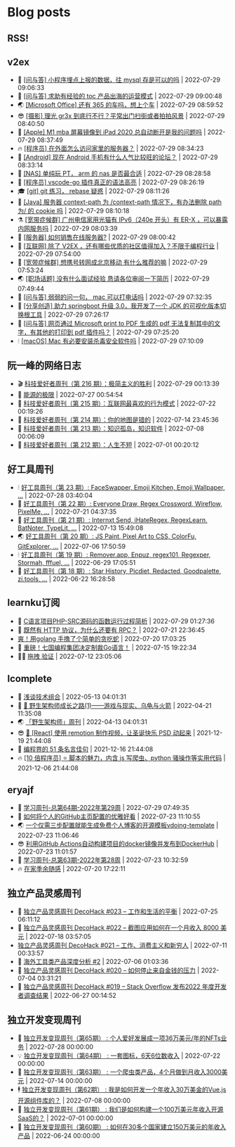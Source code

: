 # Blog posts
## RSS!



## v2ex

<!-- v2ex:START  -->
- 🫶 [[问与答] 小程序埋点上报的数据，往 mysql 存是可以的吗](https://www.v2ex.com/t/869507#reply0) | 2022-07-29 09:06:33 
- 🧰 [[问与答] 求助有经验的 toc 产品出海的运营模式](https://www.v2ex.com/t/869505#reply0) | 2022-07-29 09:00:48 
- 🌏 [[Microsoft Office] 还有 365 的车吗，想上个车](https://www.v2ex.com/t/869504#reply0) | 2022-07-29 08:59:52 
- 😎 [[摄影] 理光 gr3x 到底行不行？平常出门扫街或者拍拍风景](https://www.v2ex.com/t/869502#reply2) | 2022-07-29 08:40:50 
- 💂 [[Apple] M1 mba 屏幕镜像到 iPad 2020 总自动断开是我的问题吗](https://www.v2ex.com/t/869501#reply0) | 2022-07-29 08:37:49 
- 🔥 [[程序员] 在外面怎么访问家里的服务器？](https://www.v2ex.com/t/869500#reply11) | 2022-07-29 08:34:23 
- 🦅 [[Android] 现在 Android 手机有什么人气比较旺的论坛？](https://www.v2ex.com/t/869499#reply3) | 2022-07-29 08:33:14 
- 🙉 [[NAS] 单纯玩 PT， arm 的 nas 是否最合适](https://www.v2ex.com/t/869498#reply3) | 2022-07-29 08:28:58 
- 💫 [[程序员] vscode-go 插件真正的语法高亮](https://www.v2ex.com/t/869497#reply4) | 2022-07-29 08:26:19 
- 🎓 [[git] git 练习， rebase 疑惑](https://www.v2ex.com/t/869494#reply1) | 2022-07-29 08:11:26 
- 🗽 [[Java] 服务器 context-path 为 /context-path 情况下，有办法删除 path 为/ 的 cookie 吗](https://www.v2ex.com/t/869493#reply2) | 2022-07-29 08:10:18 
- ⚗️ [[宽带症候群] 广州电信家用光猫有 IPv6（240e 开头）有 ER-X ，可以暴露内网服务吗](https://www.v2ex.com/t/869492#reply1) | 2022-07-29 08:03:39 
- 🦍 [[服务器] 如何销售在线服务器?](https://www.v2ex.com/t/869491#reply5) | 2022-07-29 08:00:42 
- 🤩 [[互联网] 除了 V2EX ，还有哪些优质的社区值得加入？不限于编程行业](https://www.v2ex.com/t/869490#reply7) | 2022-07-29 07:54:00 
- 🙉 [[宽带症候群] 想携号转网成北京移动 有什么推荐的嘛](https://www.v2ex.com/t/869489#reply0) | 2022-07-29 07:53:24 
- 🌏 [[职场话题] 没有什么面试经验 恳请各位审阅一下简历](https://www.v2ex.com/t/869486#reply10) | 2022-07-29 07:49:44 
- 🐘 [[问与答] 弱弱的问一句， mac 可以打电话吗](https://www.v2ex.com/t/869482#reply4) | 2022-07-29 07:32:35 
- 🧰 [[分享创造] 助力 springboot 升级 3.0，我开发了一个 JDK 的可视化版本切换根工具](https://www.v2ex.com/t/869479#reply2) | 2022-07-29 07:26:17 
- 💃 [[问与答] 网页通过 Microsoft print to PDF 生成的 pdf 无法复制其中的文字，有其他的打印到 pdf 插件吗？](https://www.v2ex.com/t/869476#reply4) | 2022-07-29 07:25:20 
- 🕯 [[macOS] Mac 有必要安装杀毒安全软件吗](https://www.v2ex.com/t/869474#reply12) | 2022-07-29 07:10:09 <!-- v2ex:END -->

## 阮一峰的网络日志

<!-- ruanyf:START -->
- 🎬 [科技爱好者周刊（第 216 期）：极简主义的胜利](http://www.ruanyifeng.com/blog/2022/07/weekly-issue-216.html) | 2022-07-29 00:13:39 
- 💄 [能源的极限](http://www.ruanyifeng.com/blog/2022/07/energy-consumption.html) | 2022-07-27 00:54:54 
- 🐎 [科技爱好者周刊（第 215 期）：互联网最喜欢的行为模式](http://www.ruanyifeng.com/blog/2022/07/weekly-issue-215.html) | 2022-07-22 00:19:26 
- 🤔 [科技爱好者周刊（第 214 期）：你的地图是错的](http://www.ruanyifeng.com/blog/2022/07/weekly-issue-214.html) | 2022-07-14 23:45:36 
- 🧠 [科技爱好者周刊（第 213 期）：知识孤岛，知识软件](http://www.ruanyifeng.com/blog/2022/07/weekly-issue-213.html) | 2022-07-08 00:06:09 
- 🎃 [科技爱好者周刊（第 212 期）：人生不短](http://www.ruanyifeng.com/blog/2022/07/weekly-issue-212.html) | 2022-07-01 00:20:12 <!-- ruanyf:END -->

## 好工具周刊

<!-- bestxtools:START -->
- 🕯 [好工具周刊（第 23 期）: FaceSwapper, Emoji Kitchen, Emoji Wallpaper, ...](https://discuss-cn.bestxtools.com/d/61/1) | 2022-07-28 03:40:04 
- 🦩 [好工具周刊（第 22 期）: Everyone Draw, Regex Cross­word, Wireflow, PixelMe, ...](https://discuss-cn.bestxtools.com/d/60/1) | 2022-07-21 04:37:35 
- 🦄 [好工具周刊（第 21 期）: Internxt Send, iHateRegex, RegexLearn, BatNoter, TypeLit, ...](https://discuss-cn.bestxtools.com/d/58/1) | 2022-07-13 15:49:08 
- 🌏 [好工具周刊（第 20 期）: JS Paint, Pixel Art to CSS, ColorFu, GitExplorer, ...](https://discuss-cn.bestxtools.com/d/57/1) | 2022-07-06 17:50:59 
- 🕯 [好工具周刊（第 19 期）: Remover.app, Enpuz, regex101, Regexper, Stormah, fffuel, ...](https://discuss-cn.bestxtools.com/d/56/1) | 2022-06-29 17:05:51 
- 📝 [好工具周刊（第 18 期）: Star History, Picdiet, Redacted, Goodpalette, zi.tools, ...](https://discuss-cn.bestxtools.com/d/47/1) | 2022-06-22 16:28:58 <!-- bestxtools:END -->


## learnku订阅

<!-- learnku:START -->
- 🦅 [C语言项目PHP-SRC源码的函数运行过程简析](https://learnku.com/articles/70182) | 2022-07-29 01:27:36 
- 🦅 [既然有 HTTP 协议，为什么还要有 RPC？](https://learnku.com/laravel/t/69972) | 2022-07-21 22:36:45 
-  [爽！用golang 手撸了个简单的贪吃蛇](https://learnku.com/articles/69912) | 2022-07-20 17:03:25 
- 🌈 [重磅！七国编程集团决定制裁Go语言！](https://learnku.com/articles/69766) | 2022-07-15 19:22:34 
- 🧑‍🏫 [拖拽 验证](https://learnku.com/articles/69652) | 2022-07-12 23:05:06 <!-- learnku:END -->



## lcomplete

<!-- lcomplete:START -->
- 🫶 [浅谈技术组合](http://codelc.com/post/essay/%E6%B5%85%E8%B0%88%E6%8A%80%E6%9C%AF%E7%BB%84%E5%90%88/) | 2022-05-13 04:01:31 
- 🧰 [🐒 野生架构师成长之路&lpar;1&rpar;——游戏与现实、乌龟与火箭](http://codelc.com/post/growup/s01/) | 2022-04-21 11:35:08 
- 🌏 [「野生架构师」周刊](http://codelc.com/post/essay/%E9%87%8E%E7%94%9F%E6%9E%B6%E6%9E%84%E5%B8%88%E5%91%A8%E5%88%8A%E4%BB%8B%E7%BB%8D/) | 2022-04-13 04:01:31 
- 😎 [🎄 [React] 使用 remotion 制作视频，让圣诞快乐 PSD 动起来](http://codelc.com/post/dev/js/remotion/) | 2021-12-19 21:44:08 
- 💂 [编程界的 51 条名言佳句](http://codelc.com/post/dev/thinking/quotes/) | 2021-12-16 21:44:08 
- 🔥 [[10 倍程序员] ⭐ 脚本的魅力，内含 js 写爬虫、python 骚操作等实用代码](http://codelc.com/post/dev/10x/script/) | 2021-12-06 21:44:08 <!-- lcomplete:END -->

## eryajf

<!-- eryajf:START -->
- 🫶 [学习周刊-总第64期-2022年第29周](https://wiki.eryajf.net/pages/6e74fb/) | 2022-07-29 07:49:35 
- 🧰 [如何将个人的GitHub主页配置的优雅好看](https://wiki.eryajf.net/pages/d195b4/) | 2022-07-23 11:10:55 
- 🌏 [一个仅需三步配置就能生成免费个人博客的开源模板vdoing-template](https://wiki.eryajf.net/pages/48e307/) | 2022-07-23 11:06:46 
- 😎 [利用GitHub Actions自动构建项目的docker镜像并发布到DockerHub](https://wiki.eryajf.net/pages/5baf0a/) | 2022-07-23 11:01:57 
- 💂 [学习周刊-总第63期-2022年第28周](https://wiki.eryajf.net/pages/d2ea2c/) | 2022-07-23 10:32:59 
- 🔥 [在家季余随感](https://wiki.eryajf.net/pages/e36842/) | 2022-07-20 17:22:11 <!-- eryajf:END -->



## 独立产品灵感周刊

<!-- DecoHack:START -->
- 🦣 [独立产品灵感周刊 DecoHack #023 – 工作和生活的平衡](https://www.decohack.com/Post/802) | 2022-07-25 06:11:12 
- 🤡 [独立产品灵感周刊 DecoHack #022 – 截图应用如何在一个月收入 8000 美元](https://www.decohack.com/Post/774) | 2022-07-18 03:57:05 
-  [独立产品灵感周刊 DecoHack #021 – 工作、消费主义和新穷人](https://www.decohack.com/Post/753) | 2022-07-11 00:33:57 
- 🐲 [海外工具类产品深度分析 #2](https://www.decohack.com/Post/746) | 2022-07-06 01:03:36 
- 🦅 [独立产品灵感周刊 DecoHack #020 – 如何停止来自金钱的压力](https://www.decohack.com/Post/728) | 2022-07-04 03:31:21 
- 🧰 [独立产品灵感周刊 DecoHack #019 – Stack Overflow 发布2022 年度开发者调查结果](https://www.decohack.com/Post/699) | 2022-06-27 00:14:52 <!-- DecoHack:END -->

## 独立开发变现周刊

<!-- easyindie:START -->
- 💂 [独立开发变现周刊（第65期） : 个人爱好发展成一项36万美元/年的NFTs业务](https://www.ezindie.com/weekly/issue-65) | 2022-07-28 00:00:00 
- 💡 [独立开发变现周刊（第64期） : 一套图标，6天6位数收入](https://www.ezindie.com/weekly/issue-64) | 2022-07-22 00:00:00 
- 🌋 [独立开发变现周刊（第63期） : 一个爬虫类产品，4个月做到月收入3000美元](https://www.ezindie.com/weekly/issue-63) | 2022-07-14 00:00:00 
- 🕴 [独立开发变现周刊（第62期） : 我是如何开发一个年收入30万美金的Vue.js开源组件库的？](https://www.ezindie.com/weekly/issue-62) | 2022-07-08 00:00:00 
- 🎊 [独立开发变现周刊（第61期） : 我们是如何构建一个100万美元年收入开源SaaS的？](https://www.ezindie.com/weekly/issue-61) | 2022-07-01 00:00:00 
- 🤔 [独立开发变现周刊（第60期） : 如何在30多个国家建立150万美元的年收入产品](https://www.ezindie.com/weekly/issue-60) | 2022-06-24 00:00:00 <!-- easyindie:END -->



